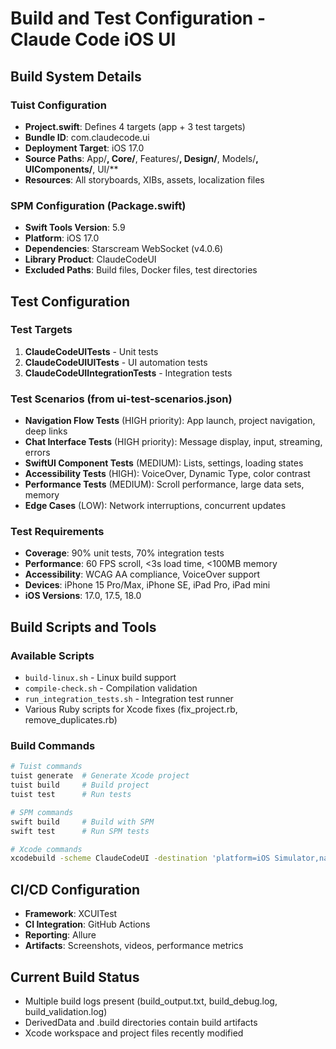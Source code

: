 # Build and Test Configuration - Claude Code iOS UI

## Build System Details

### Tuist Configuration
- **Project.swift**: Defines 4 targets (app + 3 test targets)
- **Bundle ID**: com.claudecode.ui
- **Deployment Target**: iOS 17.0
- **Source Paths**: App/**, Core/**, Features/**, Design/**, Models/**, UIComponents/**, UI/**
- **Resources**: All storyboards, XIBs, assets, localization files

### SPM Configuration (Package.swift)
- **Swift Tools Version**: 5.9
- **Platform**: iOS 17.0
- **Dependencies**: Starscream WebSocket (v4.0.6)
- **Library Product**: ClaudeCodeUI
- **Excluded Paths**: Build files, Docker files, test directories

## Test Configuration

### Test Targets
1. **ClaudeCodeUITests** - Unit tests
2. **ClaudeCodeUIUITests** - UI automation tests  
3. **ClaudeCodeUIIntegrationTests** - Integration tests

### Test Scenarios (from ui-test-scenarios.json)
- **Navigation Flow Tests** (HIGH priority): App launch, project navigation, deep links
- **Chat Interface Tests** (HIGH priority): Message display, input, streaming, errors
- **SwiftUI Component Tests** (MEDIUM): Lists, settings, loading states
- **Accessibility Tests** (HIGH): VoiceOver, Dynamic Type, color contrast
- **Performance Tests** (MEDIUM): Scroll performance, large data sets, memory
- **Edge Cases** (LOW): Network interruptions, concurrent updates

### Test Requirements
- **Coverage**: 90% unit tests, 70% integration tests
- **Performance**: 60 FPS scroll, <3s load time, <100MB memory
- **Accessibility**: WCAG AA compliance, VoiceOver support
- **Devices**: iPhone 15 Pro/Max, iPhone SE, iPad Pro, iPad mini
- **iOS Versions**: 17.0, 17.5, 18.0

## Build Scripts and Tools

### Available Scripts
- `build-linux.sh` - Linux build support
- `compile-check.sh` - Compilation validation
- `run_integration_tests.sh` - Integration test runner
- Various Ruby scripts for Xcode fixes (fix_project.rb, remove_duplicates.rb)

### Build Commands
```bash
# Tuist commands
tuist generate  # Generate Xcode project
tuist build     # Build project
tuist test      # Run tests

# SPM commands  
swift build     # Build with SPM
swift test      # Run SPM tests

# Xcode commands
xcodebuild -scheme ClaudeCodeUI -destination 'platform=iOS Simulator,name=iPhone 15 Pro'
```

## CI/CD Configuration
- **Framework**: XCUITest
- **CI Integration**: GitHub Actions
- **Reporting**: Allure
- **Artifacts**: Screenshots, videos, performance metrics

## Current Build Status
- Multiple build logs present (build_output.txt, build_debug.log, build_validation.log)
- DerivedData and .build directories contain build artifacts
- Xcode workspace and project files recently modified